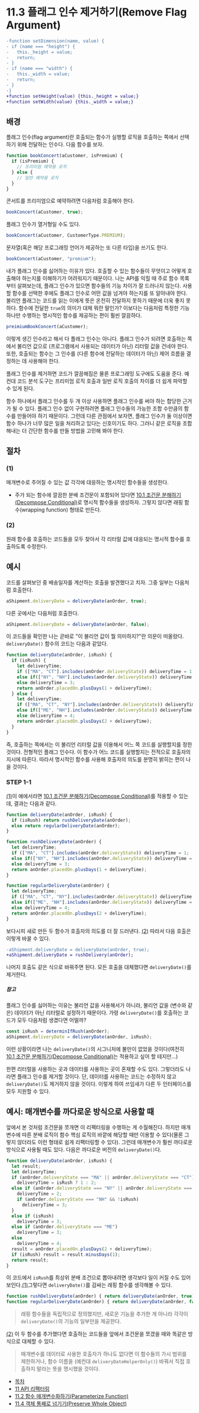 # 11.3 플래그 인수 제거하기(Remove Flag Argument)
``` diff
-function setDimension(name, value) {
- if (name === "height") {
-   this._height = value;
-   return;
- }
- if (name === "width") {
-   this._width = value;
-   return;
- }
-}
+function setHeight(value) {this._height = value;}
+function setWidth(value) {this._width = value;}
```

## 배경
플래그 인수(flag argument)란 호출되는 함수가 실행할 로직을 호출하는 쪽에서 선택하기 위해 전달하는 인수다. 다음 함수를 보자.
``` javascript
function bookConcert(aCustomer, isPremium) {
  if (isPremium) {
    // 프리미엄 예약용 로직
  } else {
    // 일반 예약용 로직
  }
}
```
콘서트를 프리미엄으로 예약하려면 다음처럼 호출해야 한다.
``` javascript
bookConcert(aCustomer, true);
```
플래그 인수가 열거형일 수도 있다.
``` javascript
bookConcert(aCustomer, CustomerType.PREMIUM);
```
문자열(혹은 해당 프로그래밍 언어가 제공하는 또 다른 타입)을 쓰기도 한다.
``` javascript
bookConcert(aCustomer, "premium");
```
내가 플래그 인수를 싫어하는 이유가 있다. 호출할 수 있는 함수들이 무엇이고 어떻게 호출해야 하는지를 이해하기가 어려워지기 때문이다. 나는 API를 익힐 때 주로 함수 목록부터 살펴보는데, 플래그 인수가 있으면 함수들의 기능 차이가 잘 드러나지 않는다. 사용할 함수를 선택한 후에도 플래그 인수로 어떤 값을 넘겨야 하는지를 또 알아내야 한다. 불리언 플래그는 코드를 읽는 이에게 뜻은 온전히 전달하지 못하기 때문에 더욱 좋지 못하다. 함수에 전달한 `true`의 의미가 대체 뭐란 말인가? 이보다는 다음처럼 특정한 기능 하나만 수행하는 명시적인 함수를 제공하는 편이 훨씬 깔끔하다.
``` javascript
preimiumBookConcert(aCustomer);
```
이렇게 생긴 인수라고 해서 다 플래그 인수는 아니다. 플래그 인수가 되려면 호출하는 쪽에서 불리언 값으로 (프로그램에서 사용되는 데이터가 아닌) 리터럴 값을 건네야 한다. 또한, 호출되는 함수는 그 인수를 (다른 함수에 전달하는 데이터가 아닌) 제어 흐름을 결정하는 데 사용해야 한다.

플래그 인수를 제거하면 코드가 깔끔해짐은 물론 프로그래밍 도구에도 도움을 준다. 예컨대 코드 분석 도구는 프리미엄 로직 호출과 일반 로직 호출의 차이를 더 쉽게 파악할 수 있게 된다.

함수 하나에서 플래그 인수를 두 개 이상 사용하면 플래그 인수를 써야 하는 합당한 근거가 될 수 있다. 플래그 인수 없이 구현하려면 플래그 인수들의 가능한 조합 수만큼의 함수를 만들어야 하기 때문이다. 그런데 다른 관점에서 보자면, 플래그 인수가 둘 이상이면 함수 하나가 너무 많은 일을 처리하고 있다는 신호이기도 하다. 그러니 같은 로직을 조합해내는 더 간단한 함수를 만들 방법을 고민해 봐야 한다.
## 절차
### (1)
매개변수로 주어질 수 있는 값 각각에 대응하는 명시적인 함수들을 생성한다.
- 주가 되는 함수에 깔끔한 분배 조건문이 포함되어 있다면 [10.1 조건문 분해하기(Decompose Conditional)](https://github.com/wonder13662/refactoring-v2/blob/writing/chapter10/10-1.md)로 명시적 함수들을 생성하자. 그렇지 않다면 래핑 함수(wrapping function) 형태로 만든다.
### (2)
원래 함수를 호출하는 코드들을 모두 찾아서 각 리터럴 값에 대응되는 명시적 함수를 호출하도록 수정한다.
## 예시
코드를 살펴보던 중 배송일자를 계산하는 호출을 발견했다고 치자. 그중 일부는 다음처럼 호출한다.
``` javascript
aShipment.deliveryDate = deliveryDate(anOrder, true);
```
다른 곳에서는 다음처럼 호출한다.
``` javascript
aShipment.deliveryDate = deliveryDate(anOrder, false);
```
이 코드들을 확인한 나는 곧바로 "이 불리언 값이 뭘 의미하지?"란 의문이 떠올랐다.
`deliveryDate()` 함수의 코드는 다음과 같았다.
``` javascript
function deliveryDate(anOrder, isRush) {
  if (isRush) {
    let deliveryTime;
    if (["MA", "CT"].includes(anOrder.deliveryState)) deliveryTime = 1;
    else if(["NY", "NH"].includes(anOrder.deliveryState)) deliveryTime = 2;
    else deliveryTime = 3;
    return anOrder.placedOn.plusDays(1 + deliveryTime);
  } else {
    let deliveryTime;
    if (["MA", "CT", "NY"].includes(anOrder.deliveryState)) deliveryTime = 2;
    else if(["ME", "NH"].includes(anOrder.deliveryState)) deliveryTime = 3;
    else deliveryTime = 4;
    return anOrder.placedOn.plusDays(2 + deliveryTime);
  }
}
```
즉, 호출하는 쪽에서는 이 불리언 리터럴 값을 이용해서 어느 쪽 코드를 실행할지를 정한 것이다. 전형적인 플래그 인수다. 이 함수가 어느 코드를 실행할지는 전적으로 호출자의 지시에 따른다. 따라서 명시적인 함수를 사용해 호출자의 의도를 분명히 밝히는 편이 나을 것이다.
### STEP 1-1
[(1)](https://github.com/wonder13662/refactoring-v2/blob/writing/chapter11/11-3.md#1)이 예에서라면 [10.1 조건문 분해하기(Decompose Conditional)](https://github.com/wonder13662/refactoring-v2/blob/writing/chapter10/10-1.md)를 적용할 수 있는데, 결과는 다음과 같다.
``` javascript
function deliveryDate(anOrder, isRush) {
  if (isRush) return rushDeliveryDate(anOrder);
  else return regularDeliveryDate(anOrder);
}

function rushDeliveryDate(anOrder) {
  let deliveryTime;
  if (["MA", "CT"].includes(anOrder.deliveryState)) deliveryTime = 1;
  else if(["NY", "NH"].includes(anOrder.deliveryState)) deliveryTime = 2;
  else deliveryTime = 3;
  return anOrder.placedOn.plusDays(1 + deliveryTime);
}

function regularDeliveryDate(anOrder) {
  let deliveryTime;
  if (["MA", "CT", "NY"].includes(anOrder.deliveryState)) deliveryTime = 2;
  else if(["ME", "NH"].includes(anOrder.deliveryState)) deliveryTime = 3;
  else deliveryTime = 4;
  return anOrder.placedOn.plusDays(2 + deliveryTime);
}
```
보다시피 새로 만든 두 함수가 호촐자의 의도를 더 잘 드러낸다. [(2)](https://github.com/wonder13662/refactoring-v2/blob/writing/chapter11/11-3.md#2) 따라서 다음 호출은 이렇게 바꿀 수 있다.
``` diff
-aShipment.deliveryDate = deliveryDate(anOrder, true);
+aShipment.deliveryDate = rushDelivery(anOrder);
```
나머지 호출도 같은 식으로 바꿔주면 된다.
모든 호출을 대체했다면 `deliveryDate()`를 제거한다.
##### 참고
플래그 인수를 싫어하는 이유는 불리언 값을 사용해서가 아니라, 불리언 값을 (변수와 같은) 데이터가 아닌 리터럴로 설정하기 때문이다. 가령 `deliveryDate()`를 호출하는 코드가 모두 다음처럼 생겼다면 어떨까?
``` javascript
const isRush = determinIfRush(anOrder);
aShipment.deliveryDate = deliveryDate(anOrder, isRush);
```
이런 상황이라면 나는 `deliveryDate()`의 시그니처에 불만이 없었을 것이다(여전히 [10.1 조건문 분해하기(Decompose Conditional)](https://github.com/wonder13662/refactoring-v2/blob/writing/chapter10/10-1.md)는 적용하고 싶어 할 테지만...)

한편 리터럴을 사용하는 곳과 데이터를 사용하는 곳이 혼재할 수도 있다. 그렇더라도 나라면 플래그 인수를 제거할 것이다. 단, 데이터를 사용하는 코드는 수정하지 않고 `deliveryDate()`도 제거하지 않을 것이다. 이렇게 하여 쓰임새가 다른 두 인터페이스를 모두 지원할 수 있다.
## 예시: 매개변수를 까다로운 방식으로 사용할 때
앞에서 본 것처럼 조건문을 쪼개면 이 리팩터링을 수행하는 게 수월해진다. 하지만 매개변수에 따른 분배 로직이 함수 핵심 로직의 바깥에 해당할 때만 이용할 수 있다(물론 그렇지 않더라도 이런 형태로 쉽게 리팩터링할 수 있다). 그런데 매개변수가 훨씬 까다로운 방식으로 사용될 때도 있다. 다음은 까다로운 버전의 `deliveryDate()`다.
``` javascript
function deliveryDate(anOrder, isRush) {
  let result;
  let deliveryTime;
  if (anOrder.deliveryState === "MA" || anOrder.deliveryState === "CT")
    deliveryTime = isRush ? 1 : 2;
  else if (anOrder.deliveryState === "NY" || anOrder.deliveryState === "NH") {
    deliveryTime = 2;
    if (anOrder.deliveryState === "NH" && !isRush)
      deliveryTime = 3;
  }
  else if (isRush)
    deliveryTime = 3;
  else if (anOrder.deliveryState === "ME")
    deliveryTime = 3;
  else
    deliveryTime = 4;
  result = anOrder.placedOn.plusDays(2 + deliveryTime);
  if (isRush) result = result.minusDays(1);
  return result;
}
```
이 코드에서 `isRush`를 최상위 분배 조건으로 뽑아내려면 생각보다 일이 커질 수도 있어 보인다.[(1)](https://github.com/wonder13662/refactoring-v2/blob/writing/chapter11/11-3.md#1)그렇다면 `deliveryDate()`를 감싸는 래핑 함수를 생각해볼 수 있다.
``` javascript
function rushDeliveryDate(anOrder) { return deliveryDate(anOrder, true); }
function regularDeliveryDate(anOrder) { return deliveryDate(anOrder, false); }
```
> 래핑 함수들을 독립적으로 정의했지만, 새로운 기능을 추가한 게 아니라 각각이 `deliveryDate()`의 기능의 일부만을 제공한다.

[(2)](https://github.com/wonder13662/refactoring-v2/blob/writing/chapter11/11-3.md#2) 이 두 함수를 추가했다면 호출하는 코드들을 앞에서 조건문을 쪼갰을 때와 똑같은 방식으로 대체할 수 있다.

> 매개변수를 데이터로 사용한 호출자가 하나도 없다면 이 함수들의 가시 범위를 제한하거나, 함수 이름을 (예컨대 `deliveryDateHelperOnly()`) 바꿔서 직접 호출하지 말라는 뜻을 명시했을 것이다.

- [목차](https://github.com/wonder13662/refactoring-v2/blob/writing/README.md)
- [11 API 리팩터링](https://github.com/wonder13662/refactoring-v2/blob/writing/chapter11)
- [11.2 함수 매개변수화하기(Parameterize Function)](https://github.com/wonder13662/refactoring-v2/blob/writing/chapter11/11-2.md)
- [11.4 객체 통째로 넘기기(Preserve Whole Object)](https://github.com/wonder13662/refactoring-v2/blob/writing/chapter11/11-4.md)
